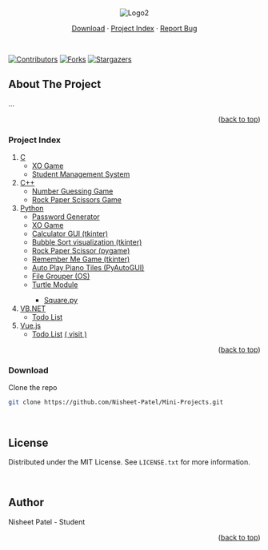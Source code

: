 <div id="top"></div>

<br />
<div align="center">
  
  ![Logo2](https://user-images.githubusercontent.com/62321150/153153963-a4abfb2e-4db5-47bf-9b88-b9612b210d3c.png)
  
  <p align="center">
    <a href="#download">Download</a>
    ·
    <a href="#index">Project Index</a>
    ·
    <a href="https://github.com/Nisheet-Patel/Mini-Projects/issues">Report Bug</a>
  </p>
  <br />
</div>

[![Contributors][contributors-shield]][contributors-url]
[![Forks][forks-shield]][forks-url]
[![Stargazers][stars-shield]][stars-url]


<!-- ABOUT THE PROJECT -->
## About The Project
...


<p align="right">(<a href="#top">back to top</a>)</p>


<!-- TABLE OF CONTENTS -->
<h3 id="index"> Project Index </h3>
<ol>
  <li>
    <a href="https://github.com/Nisheet-Patel/Mini-Projects/tree/master/C">C</a>
    <ul>
      <li><a href="https://github.com/Nisheet-Patel/Mini-Projects/blob/master/C/XO_Game.c">XO Game</a></li>
      <li><a href="https://github.com/Nisheet-Patel/Mini-Projects/tree/master/C/Student%20Management%20System">Student Management System</a></li>
    </ul>
  </li>
  <li>
    <a href="https://github.com/Nisheet-Patel/Mini-Projects/tree/master/C%2B%2B">C++</a>
    <ul>
      <li><a href="https://github.com/Nisheet-Patel/Mini-Projects/blob/master/C%2B%2B/Number%20Guessing%20Game.cpp">Number Guessing Game</a></li>
      <li><a href="https://github.com/Nisheet-Patel/Mini-Projects/blob/master/C%2B%2B/Rock%20Paper%20Scissors%20Game.cpp">Rock Paper Scissors Game</a></li>
    </ul>
  </li>
  <li>
    <a href="https://github.com/Nisheet-Patel/Mini-Projects/tree/master/Python">Python</a>
    <ul>
      <li><a href="https://github.com/Nisheet-Patel/Mini-Projects/blob/master/Python/Password%20Generator.py">Password Generator</a></li>
      <li><a href="https://github.com/Nisheet-Patel/Mini-Projects/blob/master/Python/XO%20Game.py">XO Game</a></li>
      <li><a href="https://github.com/Nisheet-Patel/Mini-Projects/blob/master/Python/calculator_gui.py">Calculator GUI (tkinter)</a></li>
      <li><a href="https://github.com/Nisheet-Patel/Mini-Projects/tree/master/Python/Bubble%20Sort%20visualization">Bubble Sort visualization (tkinter)</a></li>
      <li><a href="https://github.com/Nisheet-Patel/Mini-Projects/tree/master/Python/Rock%20Paper%20Scissor%20pygame">Rock Paper Scissor (pygame)</a></li>
      <li><a href="https://github.com/Nisheet-Patel/Mini-Projects/tree/master/Python/Remember%20Me%20Game">
      Remember Me Game (tkinter)</a></li>
      <li><a href="https://github.com/Nisheet-Patel/Mini-Projects/tree/master/Python/Auto%20Play%20Piano%20Tiles">
      Auto Play Piano Tiles (PyAutoGUI)</a></li>
      <li><a href="https://github.com/Nisheet-Patel/Mini-Projects/tree/master/Python/File%20Grouper">
      File Grouper (OS)</a></li>
      <li><a href="https://github.com/Nisheet-Patel/Mini-Projects/tree/master/Python/Turtle%20Module">
      Turtle Module</a></li>
      <ul>
        <li><a href="https://github.com/Nisheet-Patel/Mini-Projects/tree/master/Python/Turtle%20Module/Squres.py">
        Square.py</a></li>
      </ul>
    </ul>
  </li>
  <li>
    <a href="https://github.com/Nisheet-Patel/Mini-Projects/tree/master/VB.NET">VB.NET</a>
    <ul>
      <li><a href="https://github.com/Nisheet-Patel/Mini-Projects/tree/master/VB.NET/Todo%20List">Todo List</a></li>
    </ul>
  </li>

  <li>
    <a href="https://github.com/Nisheet-Patel/Mini-Projects/tree/master/Vue.js">Vue.js</a>
    <ul>
      <li><a href="https://github.com/Nisheet-Patel/Mini-Projects/tree/master/Vue.js/Todo%20List">Todo List</a> <a href='https://todo-np.netlify.app'>( visit )</a></li>
    </ul>
  </li>

</ol>

<p align="right">(<a href="#top">back to top</a>)</p>


### Download

<p id="download">Clone the repo</p>

```sh
git clone https://github.com/Nisheet-Patel/Mini-Projects.git
```

<br>

## License

Distributed under the MIT License. See `LICENSE.txt` for more information.

<br>

## Author

<a herf="https://github.com/Nisheet-Patel/">Nisheet Patel</a> - Student

<p align="right">(<a href="#top">back to top</a>)</p>



<!-- MARKDOWN LINKS & IMAGES -->
[contributors-shield]: https://img.shields.io/github/contributors/Nisheet-Patel/Mini-Projects?color=dark-green
[contributors-url]: https://github.com/Nisheet-Patel/Mini-Projects/graphs/contributors
[forks-shield]: https://img.shields.io/github/forks/Nisheet-Patel/Mini-Projects?color=dark-green
[forks-url]: https://github.com/Nisheet-Patel/Mini-Projects/network/members
[stars-shield]: https://img.shields.io/github/stars/Nisheet-Patel/Mini-Projects?color=dark-green
[stars-url]: https://github.com/Nisheet-Patel/Mini-Projects
